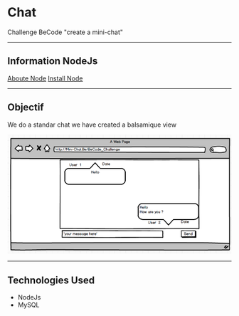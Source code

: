 # Chat
Challenge BeCode "create a mini-chat"
<hr>

## Information NodeJs

[Aboute Node](./NodeJs.md)
[Install Node](./InstalleNode.md)
<hr>

## Objectif

We do a standar chat we have created a balsamique view 

![Balsamique schema](assets/minichat.png)
<hr>

## Technologies Used

- NodeJs
- MySQL